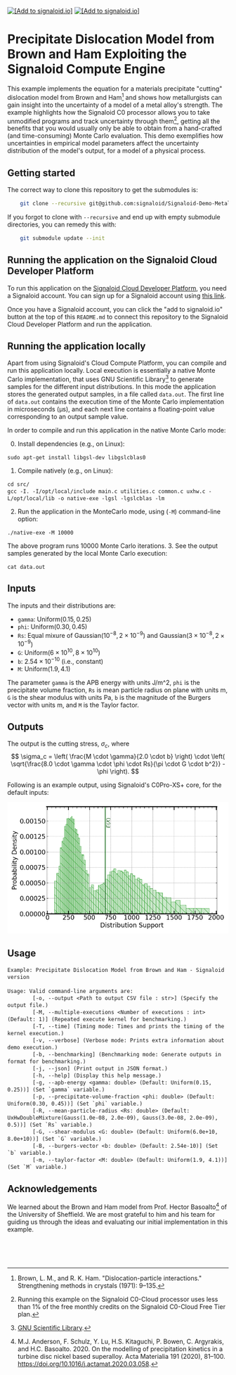 [<img src="https://assets.signaloid.io/add-to-signaloid-cloud-logo-dark-latest.png#gh-dark-mode-only" alt="[Add to signaloid.io]" height="30">](https://signaloid.io/repositories?connect=https://github.com/signaloid/Signaloid-Demo-Metallurgy-BrownHam#gh-dark-mode-only)
[<img src="https://assets.signaloid.io/add-to-signaloid-cloud-logo-light-latest.png#gh-light-mode-only" alt="[Add to signaloid.io]" height="30">](https://signaloid.io/repositories?connect=https://github.com/signaloid/Signaloid-Demo-Metallurgy-BrownHam#gh-light-mode-only)

# Precipitate Dislocation Model from Brown and Ham Exploiting the Signaloid Compute Engine
This example implements the equation for a materials precipitate "cutting" dislocation model from
Brown and Ham[^brown-ham-ref] and shows how metallurgists can gain insight into the uncertainty of
a model of a metal alloy's strength. The example highlights how the Signaloid C0 processor allows
you to take unmodified programs and track uncertainty through them[^usage], getting all the benefits
that you would usually only be able to obtain from a hand-crafted (and time-consuming) Monte Carlo
evaluation. This demo exemplifies how uncertainties in empirical model parameters affect the uncertainty
distribution of the model's output, for a model of a physical process.

## Getting started
The correct way to clone this repository to get the submodules is:
```sh
	git clone --recursive git@github.com:signaloid/Signaloid-Demo-Metallurgy-BrownHam.git
```

If you forgot to clone with `--recursive` and end up with empty submodule directories, you can remedy this with:
```sh
	git submodule update --init
```

## Running the application on the Signaloid Cloud Developer Platform
To run this application on the [Signaloid Cloud Developer Platform](https://signaloid.io),
you need a Signaloid account. You can sign up for a Signaloid account using [this link](https://get.signaloid.io).

Once you have a Signaloid account, you can click the "add to signaloid.io" button at the
top of this `README.md` to connect this repository to the Signaloid Cloud Developer Platform
and run the application.

## Running the application locally
Apart from using Signaloid's Cloud Compute Platform, you can compile and run this application
locally. Local execution is essentially a native Monte Carlo implementation,
that uses GNU Scientific Library[^GSL] to generate samples for the different input distributions.
In this mode the application stores the generated output samples, in a file called `data.out`.
The first line of `data.out` contains the execution time of the Monte Carlo implementation
in microseconds (μs), and each next line contains a floating-point value corresponding to an output sample value.

In order to compile and run this application in the native Monte Carlo mode:

0. Install dependencies (e.g., on Linux):
```
sudo apt-get install libgsl-dev libgslcblas0
```
1. Compile natively (e.g., on Linux):
```
cd src/
gcc -I. -I/opt/local/include main.c utilities.c common.c uxhw.c -L/opt/local/lib -o native-exe -lgsl -lgslcblas -lm
```
2. Run the application in the MonteCarlo mode, using (`-M`) command-line option:
```
./native-exe -M 10000
```
The above program runs 10000 Monte Carlo iterations.
3. See the output samples generated by the local Monte Carlo execution:
```
cat data.out
```

## Inputs
The inputs and their distributions are:
- `gamma`:	Uniform($0.15, 0.25$)
- `phi`:    Uniform($0.30, 0.45$)
- `Rs`:		Equal mixure of Gaussian($10^{-8}, 2 \times 10^{-9}$) and Gaussian($3 \times 10^{-8}, 2 \times 10^{-9}$)
- `G`:		Uniform($6 \times 10^{10}, 8 \times 10^{10}$)
- `b`:		$2.54 \times 10^{-10}$ (i.e., constant)
- `M`:		Uniform($1.9, 4.1$)

The parameter `gamma` is the APB energy with units J/m^2, `phi` is the precipitate volume fraction,
`Rs` is mean particle radius on plane with units m, `G` is the shear modulus with units Pa,
`b` is the magnitude of the Burgers vector with units m, and `M` is the Taylor factor.

## Outputs
The output is the cutting stress, $\sigma_c$, where
$$
\sigma_c = \left( \frac{M \cdot \gamma}{2.0 \cdot b} \right) \cdot
\left( \sqrt{\frac{8.0 \cdot \gamma \cdot \phi \cdot Rs}{\pi \cdot G \cdot b^2}} - \phi \right).
$$

Following is an example output, using Signaloid's C0Pro-XS+ core, for the default inputs:

![Example output plot](./docs/plots/output-C0Pro-XS+.png)

## Usage
```
Example: Precipitate Dislocation Model from Brown and Ham - Signaloid version

Usage: Valid command-line arguments are:
        [-o, --output <Path to output CSV file : str>] (Specify the output file.)
        [-M, --multiple-executions <Number of executions : int> (Default: 1)] (Repeated execute kernel for benchmarking.)
        [-T, --time] (Timing mode: Times and prints the timing of the kernel execution.)
        [-v, --verbose] (Verbose mode: Prints extra information about demo execution.)
        [-b, --benchmarking] (Benchmarking mode: Generate outputs in format for benchmarking.)
        [-j, --json] (Print output in JSON format.)
        [-h, --help] (Display this help message.)
        [-g, --apb-energy <gamma: double> (Default: Uniform(0.15, 0.25))] (Set `gamma` variable.)
        [-p, --precipitate-volume-fraction <phi: double> (Default: Uniform(0.30, 0.45))] (Set `phi` variable.)
        [-R, --mean-particle-radius <Rs: double> (Default: UxHwDoubleMixture(Gauss(1.0e-08, 2.0e-09), Gauss(3.0e-08, 2.0e-09), 0.5))] (Set `Rs` variable.)
        [-G, --shear-modulus <G: double> (Default: Uniform(6.0e+10, 8.0e+10))] (Set `G` variable.)
        [-B, --burgers-vector <b: double> (Default: 2.54e-10)] (Set `b` variable.)
        [-m, --taylor-factor <M: double> (Default: Uniform(1.9, 4.1))] (Set `M` variable.)
```

## Acknowledgements
We learned about the Brown and Ham model from Prof. Hector Basoalto[^ack-ref] of the University of Sheffield. We are most
grateful to him and his team for guiding us through the ideas and evaluating our initial implementation in this example.


<br/>
<br/>
<br/>

[^brown-ham-ref]: Brown, L. M., and R. K. Ham. "Dislocation-particle interactions." Strengthening methods in crystals (1971): 9–135.

[^usage]: Running this example on the Signaloid C0-Cloud processor uses less than 1% of the free monthly credits on the
Signaloid C0-Cloud Free Tier plan.

[^GSL]: [GNU Scientific Library](https://www.gnu.org/software/gsl/).

[^ack-ref]: M.J. Anderson, F. Schulz, Y. Lu, H.S. Kitaguchi, P. Bowen, C. Argyrakis, and H.C. Basoalto. 2020. On the modelling of
precipitation kinetics in a turbine disc nickel based superalloy. Acta Materialia 191 (2020), 81–100. https://doi.org/10.1016/j.actamat.2020.03.058.
